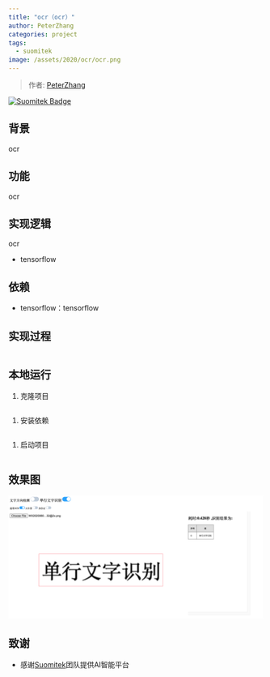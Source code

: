 ```yaml
---
title: "ocr（ocr）"
author: PeterZhang
categories: project
tags:
  - suomitek
image: /assets/2020/ocr/ocr.png
---
```


> 作者: [PeterZhang](https://github.com/zhangchunsheng/)

[![Suomitek Badge](https://img.shields.io/badge/Powered%20By-Suomitek-green.svg#align=left&display=inline&height=20&margin=%5Bobject%20Object%5D&originHeight=20&originWidth=132&status=done&style=none&width=132)](https://github.com/suomitek/athena-ai-service)

## 背景

ocr

## 功能

ocr

## 实现逻辑

ocr

- tensorflow

## 依赖

- tensorflow：tensorflow

## 实现过程

```python

```

## 本地运行

1. 克隆项目

```shell

```

1. 安装依赖

```shell

```

1. 启动项目

```shell

```

## 效果图

![效果图](/assets/2020/ocr/ocr.png)

## 致谢

- 感谢[Suomitek](https://suomitek.github.io)团队提供AI智能平台
